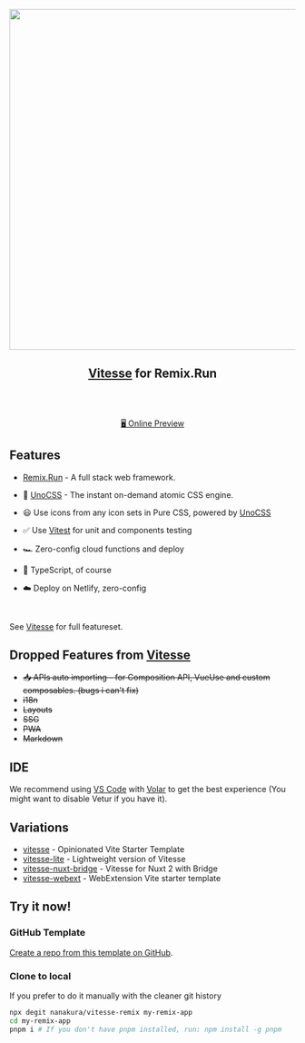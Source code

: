 <p align="center">
<img src="https://user-images.githubusercontent.com/11247099/111864893-a457fd00-899e-11eb-9f05-f4b88987541d.png" width="600"/>
</p>

<h2 align="center">
<a href="https://github.com/antfu/vitesse">Vitesse</a> for Remix.Run
</h2><br>


<p align="center">
<br>
<a href="https://vitesse-remix.netlify.app/">🖥 Online Preview</a>

## Features

- [Remix.Run](https://remix.run/) - A full stack web framework.

- 🎨 [UnoCSS](https://github.com/antfu/unocss) - The instant on-demand atomic CSS engine.

- 😃 Use icons from any icon sets in Pure CSS, powered by [UnoCSS](https://github.com/antfu/unocss)

- ✅ Use [Vitest](http://vitest.dev/) for unit and components testing

- 🏎 Zero-config cloud functions and deploy

- 🦾 TypeScript, of course

- ☁️ Deploy on Netlify, zero-config


<br>

See [Vitesse](https://github.com/antfu/vitesse) for full featureset.

## Dropped Features from [Vitesse](https://github.com/antfu/vitesse)

- ~~📥 APIs auto importing - for Composition API, VueUse and custom composables. (bugs i can't fix)~~
- ~~i18n~~
- ~~Layouts~~
- ~~SSG~~
- ~~PWA~~
- ~~Markdown~~

## IDE

We recommend using [VS Code](https://code.visualstudio.com/) with [Volar](https://github.com/johnsoncodehk/volar) to get the best experience (You might want to disable Vetur if you have it).

## Variations

- [vitesse](https://github.com/antfu/vitesse) - Opinionated Vite Starter Template
- [vitesse-lite](https://github.com/antfu/vitesse-lite) - Lightweight version of Vitesse
- [vitesse-nuxt-bridge](https://github.com/antfu/vitesse-nuxt-bridge) - Vitesse for Nuxt 2 with Bridge
- [vitesse-webext](https://github.com/antfu/vitesse-webext) - WebExtension Vite starter template

## Try it now!


### GitHub Template

[Create a repo from this template on GitHub](https://github.com/nanakura/vitesse-remix/generate).

### Clone to local

If you prefer to do it manually with the cleaner git history

```bash
npx degit nanakura/vitesse-remix my-remix-app
cd my-remix-app
pnpm i # If you don't have pnpm installed, run: npm install -g pnpm
```
